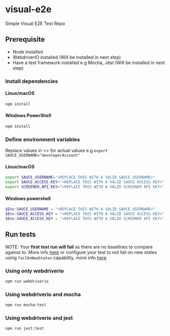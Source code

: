 # visual-e2e

Simple Visual E2E Test Repo

## Prerequisite

- Node installed
- WebdriverIO installed (Will be installed in next step)
- Have a test framework installed e.g Mocha, Jest (Will be installed in next step)

### Install dependencies

#### Linux/macOS

```bash
npm install
```

#### Windows PowerShell

```powershell
npm install
```

### Define environment variables

Replace values in <> for actual values e.g `export SAUCE_USERNAME="developerAccount"`

#### Linux/macOS

```bash
export SAUCE_USERNAME="<REPLACE THIS WITH A VALID SAUCE USERNAME>"
export SAUCE_ACCESS_KEY="<REPLACE THIS WITH A VALID SAUCE ACCESS KEY>"
export SCREENER_API_KEY="<REPLACE THIS WITH A VALID SCREENER API KEY>"
```

#### Windows powershell

```powershell
$Env:SAUCE_USERNAME = "<REPLACE THIS WITH A VALID SAUCE USERNAME>"
$Env:SAUCE_ACCESS_KEY = "<REPLACE THIS WITH A VALID SAUCE ACCESS KEY>"
$Env:SAUCE_ACCESS_KEY = "<REPLACE THIS WITH A VALID SCREENER API KEY>"
```

## Run tests

NOTE: Your **first test run will fail** as there are no baselines to compare against to. More info [here](https://docs.saucelabs.com/visual/e2e-testing/setup/#5-run) or configure your test to not fail on new states using `failOnNewStates` capability, more info [here](https://docs.saucelabs.com/visual/e2e-testing/commands-options/#saucevisual-capability-options)

### Using only webdriverio

```bash
npm run webdriverio
```

### Using webdriverio and mocha

```bash
npm run mocha:test
```

### Using webdriverio and jest

```bash
npm run jest:test
```
